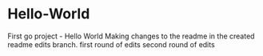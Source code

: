 # Hello-World
First go project - Hello World
Making changes to the readme in the created readme edits branch.
first round of edits
second round of edits
